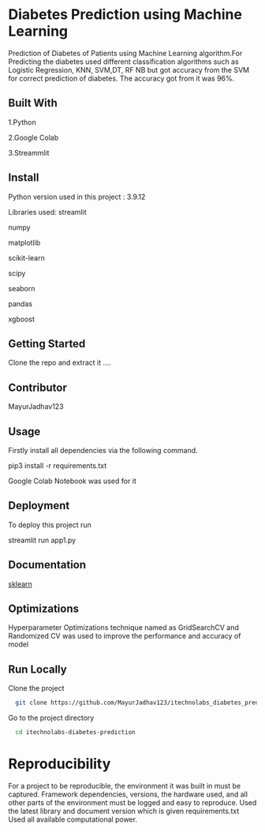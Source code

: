 
# Diabetes Prediction using Machine Learning

Prediction of Diabetes of Patients using Machine Learning algorithm.For Predicting the diabetes used different classification algorithms such as 
Logistic Regression, KNN, SVM,DT, RF NB but got accuracy from the SVM for correct prediction of diabetes.
The accuracy got from it was 96%.

## Built With
1.Python

2.Google Colab

3.Streammlit
## Install
Python version used in this project : 3.9.12

  Libraries used:
streamlit 

numpy

matplotlib

scikit-learn 

scipy

seaborn 

pandas 

xgboost 

## Getting Started

Clone the repo and extract it ....
## Contributor

MayurJadhav123
## Usage

Firstly install all dependencies via the following command.

pip3 install -r requirements.txt

Google Colab Notebook was used for it
## Deployment

To deploy this project run

streamlit run app1.py

## Documentation

[sklearn](https://linktodocumentation)
## Optimizations

Hyperparameter Optimizations technique named as GridSearchCV and Randomized CV was used to improve the performance
and accuracy of model
## Run Locally

Clone the project

```bash
  git clone https://github.com/MayurJadhav123/itechnolabs_diabetes_prediction.git
```

Go to the project directory

```bash
  cd itechnolabs-diabetes-prediction
```
# Reproducibility

For a project to be reproducible, the environment it was built in must be captured. Framework dependencies, versions, the hardware used, and all other parts of the environment must be logged and easy to reproduce.
Used the latest library and document version which is given requirements.txt
Used all available computational power.
